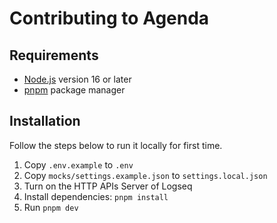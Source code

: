 # Contributing to Agenda

## Requirements
- [Node.js](https://nodejs.org/) version 16 or later
- [pnpm](https://pnpm.io/) package manager

## Installation

Follow the steps below to run it locally for first time.

1. Copy `.env.example` to `.env`
2. Copy `mocks/settings.example.json` to `settings.local.json`
3. Turn on the HTTP APIs Server of Logseq
4. Install dependencies: `pnpm install`
5. Run `pnpm dev`